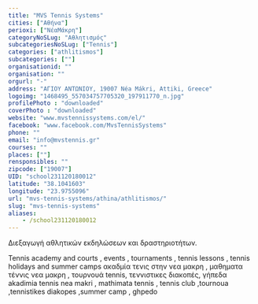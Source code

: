 ```yaml
---
title: "MVS Tennis Systems"
cities: ["Αθήνα"]
perioxi: ["ΝέαΜάκρη"]
categoryNoSLug: "Αθλητισμός"
subcategoriesNoSLug: ["Tennis"]
categories: ["athlitismos"]
subcategories: [""]
organisationid: ""
organisation: ""
orgurl: "-"
address: "ΑΓΙΟΥ ΑΝΤΩΝΙΟΥ, 19007 Néa Mákri, Attiki, Greece"
logoimg: "1468495_557034757705320_197911770_n.jpg"
profilePhoto : "downloaded"
coverPhoto : "downloaded"
website: "www.mvstennissystems.com/el/"
facebook: "www.facebook.com/MvsTennisSystems"
phone: ""
email: "info@mvstennis.gr"
courses: ""
places: [""]
rensponsibles: ""
zipcode: ["19007"]
UID: "school231120180012"
latitude: "38.1041603"
longitude: "23.9755096"
url: "mvs-tennis-systems/athina/athlitismos/"
slug: "mvs-tennis-systems"
aliases:
    - /school231120180012
---
```



Διεξαγωγή αθλητικών εκδηλώσεων και δραστηριοτήτων.

Tennis academy and courts , events , tournaments , tennis lessons , tennis holidays and summer camps ακαδμία τενις στην νεα μακρη , μαθηματα τέννις νεα μακρη , τουρνουά tennis, τεννιστικες διακοπές, γήπεδα akadimia tennis nea makri , mathimata tennis , tennis club ,tournoua ,tennistikes diakopes ,summer camp , ghpedo